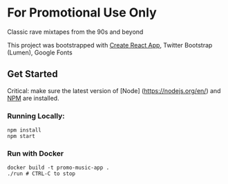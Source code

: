 # For Promotional Use Only
Classic rave mixtapes from the 90s and beyond

This project was bootstrapped with [Create React App](https://github.com/facebookincubator/create-react-app), Twitter Bootstrap (Lumen), Google Fonts

## Get Started
Critical: make sure the latest version of [Node] (https://nodejs.org/en/) and [NPM](https://docs.npmjs.com/troubleshooting/try-the-latest-stable-version-of-npm) are installed.

### Running Locally:
```
npm install
npm start
```

### Run with Docker
```
docker build -t promo-music-app .
./run # CTRL-C to stop
```
